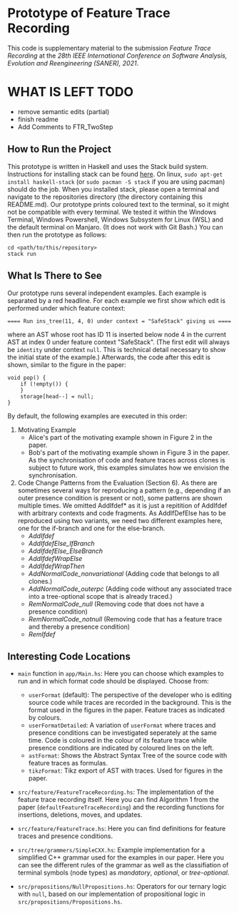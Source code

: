 # Prototype of Feature Trace Recording

This code is supplementary material to the submission _Feature Trace Recording_ at the _28th IEEE International Conference on Software Analysis, Evolution and Reengineering (SANER), 2021_.

# WHAT IS LEFT TODO
- remove semantic edits (partial)
- finish readme
- Add Comments to FTR_TwoStep

## How to Run the Project
This prototype is written in Haskell and uses the Stack build system.
Instructions for installing stack can be found [here](https://docs.haskellstack.org/en/stable/README/).
On linux, `sudo apt-get install haskell-stack` (or `sudo pacman -S stack` if you are using pacman) should do the job.
When you installed stack, please open a terminal and navigate to the repositories directory (the directory containing this README.md).
Our prototype prints coloured text to the terminal, so it might not be compatible with every terminal.
We tested it within the Windows Terminal, Windows Powershell, Windows Subsystem for Linux (WSL) and the default terminal on Manjaro. (It does not work with Git Bash.)
You can then run the prototype as follows:

    cd <path/to/this/repository>
    stack run

## What Is There to See
Our prototype runs several independent examples.
Each example is separated by a red headline.
For each example we first show which edit is performed under which feature context:

    ==== Run ins_tree(11, 4, 0) under context = "SafeStack" giving us ====

where an AST whose root has ID 11 is inserted below node 4 in the current AST at index 0 under feature context "SafeStack".
(The first edit will always be `identity` under context `null`. This is technical detail necessary to show the initial state of the example.)
Afterwards, the code after this edit is shown, similar to the figure in the paper:

    void pop() {
        if (!empty()) {
        }
        storage[head--] = null;
    }

By default, the following examples are executed in this order:

1. Motivating Example
    - Alice's part of the motivating example shown in Figure 2 in the paper.
    - Bob's part of the motivating example shown in Figure 3 in the paper. As the synchronisation of code and feature traces across clones is subject to future work, this examples simulates how we envision the synchronisation.
2. Code Change Patterns from the Evaluation (Section 6). As there are sometimes several ways for reproducing a pattern (e.g., depending if an outer presence condition is present or not), some patterns are shown multiple times. We omitted AddIfdef* as it is just a repitition of AddIfdef with arbitrary contexts and code fragments. As AddIfDefElse has to be reproduced using two variants, we need two different examples here, one for the if-branch and one for the else-branch.
    - _AddIfdef_
    - _AddIfdefElse_IfBranch_
    - _AddIfdefElse_ElseBranch_
    - _AddIfdefWrapElse_
    - _AddIfdefWrapThen_
    - _AddNormalCode_nonvariational_ (Adding code that belongs to all clones.)
    - _AddNormalCode_outerpc_ (Adding code without any associated trace into a tree-optional scope that is already traced.)
    - _RemNormalCode_null_ (Removing code that does not have a presence condition)
    - _RemNormalCode_notnull_ (Removing code that has a feature trace and thereby a presence condition)
    - _RemIfdef_

## Interesting Code Locations

- `main` function in `app/Main.hs`: Here you can choose which examples to run and in which format code should be displayed. Choose from:
    - `userFormat` (default): The perspective of the developer who is editing source code while traces are recorded in the background. This is the format used in the figures in the paper. Feature traces as indicated by colours.
    - `userFormatDetailed`: A variation of `userFormat` where traces and presence conditions can be investigated seperately at the same time. Code is coloured in the colour of its feature trace while presence conditions are indicated by coloured lines on the left.
    - `astFormat`: Shows the Abstract Syntax Tree of the source code with feature traces as formulas.
    - `tikzFormat`: Tikz export of AST with traces. Used for figures in the paper.

- `src/feature/FeatureTraceRecording.hs`: The implementation of the feature trace recording itself. Here you can find Algorithm 1 from the paper (`defaultFeatureTraceRecording`) and the recording functions for insertions, deletions, moves, and updates.

- `src/feature/FeatureTrace.hs`: Here you can find definitions for feature traces and presence conditions.

- `src/tree/grammers/SimpleCXX.hs`: Example implementation for a simplified C++ grammar used for the examples in our paper. Here you can see the different rules of the grammar as well as the classifiation of terminal symbols (node types) as _mandatory_, _optional_, or _tree-optional_.

- `src/propositions/NullPropositions.hs`: Operators for our ternary logic with `null`, based on our implementation of propositional logic in `src/propositions/Propositions.hs`.